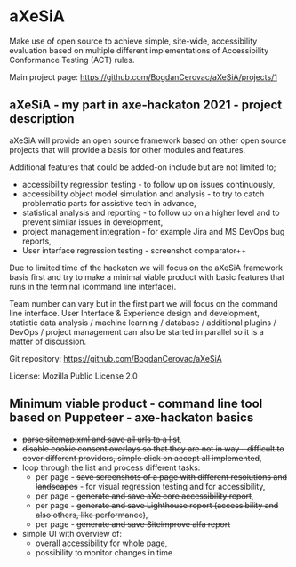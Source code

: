 # aXeSiA
Make use of open source to achieve simple, site-wide, accessibility evaluation based on multiple different implementations of Accessibility Conformance Testing (ACT) rules.

Main project page: https://github.com/BogdanCerovac/aXeSiA/projects/1

## aXeSiA - my part in axe-hackaton 2021 - project description

aXeSiA will provide an open source framework based on other open source projects that will provide a basis for other modules and features.

Additional features that could be added-on include but are not limited to;
- accessibility regression testing - to follow up on issues continuously,
- accessibility object model simulation and analysis - to try to catch problematic parts for assistive tech in advance,
- statistical analysis and reporting - to follow up on a higher level and to prevent similar issues in development,
- project management integration - for example Jira and MS DevOps bug reports,
- User interface regression testing - screenshot comparator++ 
 
Due to limited time of the hackaton we will focus on the aXeSiA framework basis first and try to make a minimal viable product with basic features that runs in the terminal (command line interface).

Team number can vary but in the first part we will focus on the command line interface. User Interface & Experience design and development, statistic data analysis / machine learning / database / additional plugins / DevOps / project management can also be started in parallel so it is a matter of discussion.

Git repository: https://github.com/BogdanCerovac/aXeSiA

License: Mozilla Public License 2.0


## Minimum viable product - command line tool based on Puppeteer - axe-hackaton basics
- ~~parse sitemap.xml and save all urls to a list~~,
- ~~disable cookie consent overlays so that they are not in way - difficult to cover different providers, simple click on accept all implemented~~,
- loop through the list and process different tasks:
    - per page - ~~save screenshots of a page with different resolutions and landscapes~~ - for visual regression testing and for accessibility,
    - per page - ~~generate and save aXe core accessibility report~~,
    - per page - ~~generate and save Lighthouse report (accessibility and also others, like performance)~~,
    - per page - ~~generate and save Siteimprove alfa report~~
- simple UI with overview of:
    - overall accessibility for whole page,
    - possibility to monitor changes in time
